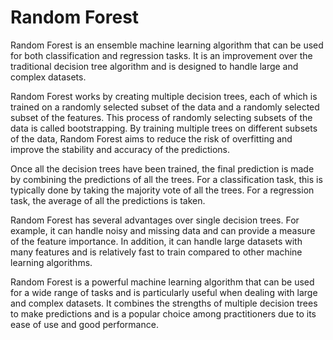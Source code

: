 # Random Forest
Random Forest is an ensemble machine learning algorithm that can be used for both classification and regression tasks. It is an improvement over the traditional decision tree algorithm and is designed to handle large and complex datasets.

Random Forest works by creating multiple decision trees, each of which is trained on a randomly selected subset of the data and a randomly selected subset of the features. This process of randomly selecting subsets of the data is called bootstrapping. By training multiple trees on different subsets of the data, Random Forest aims to reduce the risk of overfitting and improve the stability and accuracy of the predictions.

Once all the decision trees have been trained, the final prediction is made by combining the predictions of all the trees. For a classification task, this is typically done by taking the majority vote of all the trees. For a regression task, the average of all the predictions is taken.

Random Forest has several advantages over single decision trees. For example, it can handle noisy and missing data and can provide a measure of the feature importance. In addition, it can handle large datasets with many features and is relatively fast to train compared to other machine learning algorithms.

Random Forest is a powerful machine learning algorithm that can be used for a wide range of tasks and is particularly useful when dealing with large and complex datasets. It combines the strengths of multiple decision trees to make predictions and is a popular choice among practitioners due to its ease of use and good performance.
